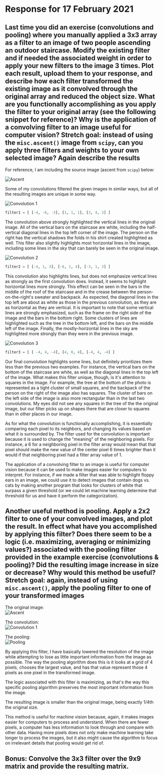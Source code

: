 # Response for 17 February 2021

## Last time you did an exercise (convolutions and pooling) where you manually applied a 3x3 array as a filter to an image of two people ascending an outdoor staircase. Modify the existing filter and if needed the associated weight in order to apply your new filters to the image 3 times. Plot each result, upload them to your response, and describe how each filter transformed the existing image as it convolved through the original array and reduced the object size. What are you functionally accomplishing as you apply the filter to your original array (see the following snippet for reference)? Why is the application of a convolving filter to an image useful for computer vision? Stretch goal: instead of using the `misc.ascent()` image from `scipy`, can you apply three filters and weights to your own selected image? Again describe the results

For reference, I am including the source image (ascent from `scipy`) below:

![Ascent](https://github.com/pasolano/appml/blob/main/data/feb-17/ascent.png?raw=true)

Some of my convolutions filtered the given images in similar ways, but all of the resulting images are unique in some way.

![Convolution 1](https://github.com/pasolano/appml/blob/main/data/feb-17/feb-17-conv-1.png?raw=true)

```python
filter1 = [ [-4, -6, -3], [1, 1, 1], [3, 4, 3] ]
```

The convolution above strongly highlighted the vertical lines in the original image. All of the vertical bars on the staircase are white, including the half-vertical diagonal lines in the top left corner of the image. The person on the right has the vertical shadows the folds in his shirt created highlighted as well. This filter also slightly highlights most horizontal lines in the image, including some lines in the sky that can barely be seen in the original image.

![Convolution 2](https://github.com/pasolano/appml/blob/main/data/feb-17/feb-17-conv-2.png?raw=true)

```python
filter2 = [ [-4, 1, 3], [-6, 1, 4], [-3, 1, 3] ]
```

This convolution also highlights lines, but does not emphasize vertical lines as strongly as the first convolution does. Instead, it seems to highlight horizontal lines more strongly. This effect can be seen in the bars in the middle of the roof of the staircase and in the crease between the person-on-the-right's sweater and backpack. As expected, the diagonal lines in the top left are about as white as those in the previous convolution, as they are as horizontal as they are vertical. It is important to note that some vertical lines are strongly emphasized, such as the frame on the right side of the image and the bars in the bottom right. Some clusters of lines are highlighted such as the tree in the bottom left, and the bars on the middle left of the image. Finally, the mostly-horizontal lines in the sky are highlighted more strongly than they were in the previous image.

![Convolution 3](https://github.com/pasolano/appml/blob/main/data/feb-17/feb-17-conv-3.png?raw=true)

```python
filter3 = [ [ -4, 4, -4], [4, 0, 4], [-4, 4, -4] ]
```

Our final convolution highlights some lines, but definitely prioritizes them less than the previous two examples. For instance, the vertical bars on the bottom of the staircase are white, as well as the diagonal lines in the top left of the image. What makes this filter unique, though, is it's attention to squares in the image. For example, the tree at the bottom of the photo is represented as a tight cluster of small squares, and the backpack of the person on the right of the image also has squares. The cluster of bars on the left side of the image is also more rectangular than in the last two convolutions. My eyes did not see any squares in the tree of the the original image, but our filter picks up on shapes there that are closer to squares than in other places in our image.

As for what the convolution is functionally accomplishing, it is essentially comparing each pixel to its neighbors, and changing its values based on what it is surrounded by. The filter used for the convolution is important because it is used to change the "meaning" of the neighboring pixels. For instance, a 6 for a neighboring pixel in the filter array would mean that that pixel should make the new value of the center pixel 6 times brighter than it would if that neighboring pixel had a filter array value of 1.

The application of a convolving filter to an image is useful for computer vision because it can be used to make images easier for computers to interpret. For instance, if we made a filter that was able to highlight floppy ears in an image, we could use it to detect images that contain dogs vs. cats by making another program that looks for clusters of white that surpass a given threshold (or we could let machine learning determine that threshold for us and have it perform the categorization).

## Another useful method is pooling. Apply a 2x2 filter to one of your convolved images, and plot the result. In effect what have you accomplished by applying this filter? Does there seem to be a logic (i.e. maximizing, averaging or minimizing values?) associated with the pooling filter provided in the example exercise (convolutions & pooling)? Did the resulting image increase in size or decrease? Why would this method be useful? Stretch goal: again, instead of using `misc.ascent()`, apply the pooling filter to one of your transformed images

The original image: </br>
![Ascent](https://github.com/pasolano/appml/blob/main/data/feb-17/ascent.png?raw=true)

The convolution: </br>
![Convolution 1](https://github.com/pasolano/appml/blob/main/data/feb-17/feb-17-conv-1.png?raw=true)

The pooling: </br>
![Pooling](https://github.com/pasolano/appml/blob/main/data/feb-17/pool.png?raw=true)

By applying this filter, I have basically lowered the resolution of the image while attempting to lose as little important information from the image as possible. The way the pooling algorithm does this is it looks at a grid of 4 pixels, chooses the largest value, and has that value represent those 4 pixels as one pixel in the transformed image.

The logic associated with this filter is maximizing, as that's the way this specific pooling algorithm preserves the most important information from the image.

The resulting image is smaller than the original image, being exactly 1/4th the original size.

This method is useful for machine vision because, again, it makes images easier for computers to process and understand. When there are fewer pixels, a computer has less information to look through and compare with other data. Having more pixels does not only make machine learning take longer to process the images, but it also might cause the algorithm to focus on irrelevant details that pooling would get rid of.

## Bonus: Convolve the 3x3 filter over the 9x9 matrix and provide the resulting matrix.